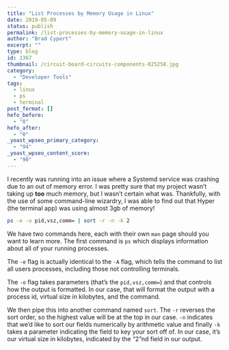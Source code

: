 ```yaml
---
title: "List Processes by Memory Usage in Linux"
date: 2019-05-09
status: publish
permalink: /list-processes-by-memory-usage-in-linux
author: "Brad Cypert"
excerpt: ""
type: blog
id: 1367
thumbnail: /circuit-board-circuits-components-825258.jpg
category:
  - "Developer Tools"
tags:
  - linux
  - ps
  - terminal
post_format: []
hefo_before:
  - "0"
hefo_after:
  - "0"
_yoast_wpseo_primary_category:
  - "94"
_yoast_wpseo_content_score:
  - "90"
---
```


I recently was running into an issue where a Systemd service was crashing due to an out of memory error. I was pretty sure that my project wasn’t taking up **too** much memory, but I wasn’t certain what was. Thankfully, with the use of some command-line wizardry, I was able to find out that Hyper (the terminal app) was using almost 3gb of memory!

```bash
ps -e -o pid,vsz,comm= | sort -r -n -k 2
```

We have two commands here, each with their own `man` page should you want to learn more. The first command is `ps` which displays information about all of your running processes.

The `-e` flag is actually identical to the `-A` flag, which tells the command to list all users processes, including those not controlling terminals.

The `-o` flag takes parameters (that’s the `pid,vsz,comm=`) and that controls how the output is formatted. In our case, that will format the output with a process id, virtual size in kilobytes, and the command.

We then pipe this into another command named `sort`. The `-r` reverses the sort
order, so the highest value will be at the top in our case. `-n` indicates that
we’d like to sort our fields numerically by arithmetic value and finally `-k`
takes a parameter indicating the field to key your sort off of. In our case,
it’s our virtual size in kilobytes, indicated by the “2”nd field in our output.
